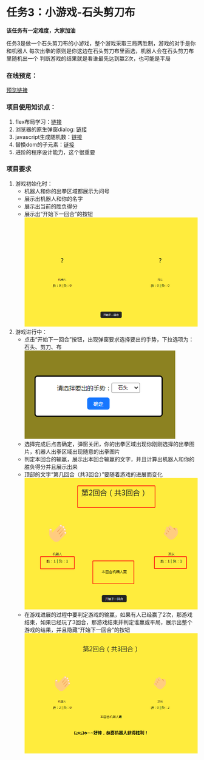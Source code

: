 # 任务3：小游戏-石头剪刀布
**该任务有一定难度，大家加油**

任务3是做一个石头剪刀布的小游戏，整个游戏采取三局两胜制，游戏的对手是你和机器人
每次出拳的原则是你这边在石头剪刀布里面选，机器人会在石头剪刀布里随机出一个
判断游戏的结果就是看谁最先达到赢2次，也可能是平局
### 在线预览：
[预览链接](https://erdong-fe.github.io/FeProject2Dong/01.JavaScript/03.RockPaperScissors/demo.html)
### 项目使用知识点：
1. flex布局学习：[链接](https://zhuanlan.zhihu.com/p/25303493)
2. 浏览器的原生弹窗dialog: [链接](https://developer.mozilla.org/en-US/play)
3. javascript生成随机数：[链接](https://www.runoob.com/w3cnote/js-random.html)
4. 替换dom的子元素：[链接](https://developer.mozilla.org/zh-CN/docs/Web/API/Node/replaceChild)
5. 进阶的程序设计能力，这个很重要
### 项目要求
1. 游戏初始化时：
    - 机器人和你的出拳区域都展示为问号
    - 展示出机器人和你的名字
    - 展示出当前的胜负得分
    - 展示出“开始下一回合”的按钮
    ![游戏初始化](./screenshot/init.png)
2. 游戏进行中：
    - 点击“开始下一回合”按钮，出现弹窗要求选择要出的手势，下拉选项为：石头、剪刀、布
    ![dialog](./screenshot/select-dialog.png)
    - 选择完成后点击确定，弹窗关闭，你的出拳区域出现你刚刚选择的出拳图片，机器人出拳区域出现随意的出拳图片
    - 判定本回合的输赢，展示出本回合输赢的文字，并且计算出机器人和你的胜负得分并且展示出来
    - 顶部的文字“第几回合（共3回合）”要随着游戏的进展而变化
    ![result-of-this-round](./screenshot/result-of-this-round.png)
    - 在游戏进展的过程中要判定游戏的输赢，如果有人已经赢了2次，那游戏结束，如果已经玩了3回合，那游戏结束并判定谁赢或平局，展示出整个游戏的结果，并且隐藏“开始下一回合”的按钮
    ![result-of-total-round](./screenshot/result-of-total-round.png)
